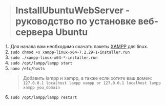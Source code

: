 > # InstallUbuntuWebServer - руководство по установке веб-сервера Ubuntu




1. Для начала вам необходимо скачать пакеты [XAMPP](https://www.apachefriends.org/ru/download.html) для linux. 
2. `sudo chmod +x xampp-linux-x64-7.2.29-1-installer.run`
3. `sudo ./xampp-linux-x64-*-installer.run`
4. `sudo /opt/lampp/lampp start`
5. `nano /etc/hosts`
   > Добавить lampp и xampp, а также если хотите ваш домен: `127.0.0.1 localhost lampp xampp or 127.0.0.1 localhost lampp xampp you_domain`
6. `sudo /opt/lampp/lampp restart`
